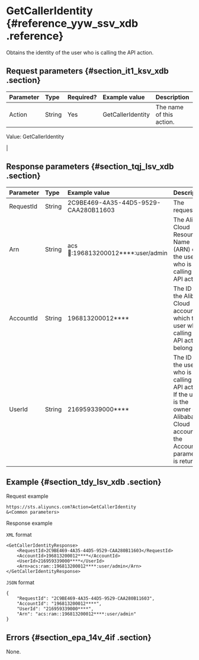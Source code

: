 # GetCallerIdentity {#reference_yyw_ssv_xdb .reference}

Obtains the identity of the user who is calling the API action.

## Request parameters {#section_it1_ksv_xdb .section}

|Parameter|Type|Required?|Example value|Description|
|:--------|:---|:--------|:------------|:----------|
|Action|String|Yes|GetCallerIdentity| The name of this action.

 Value: GetCallerIdentity

 |

## Response parameters {#section_tqj_lsv_xdb .section}

|Parameter|Type|Example value|Description|
|:--------|:---|:------------|:----------|
|RequestId|String|2C9BE469-4A35-44D5-9529-CAA280B11603|The request ID.|
|Arn|String|acs:ram::196813200012\*\*\*\*:user/admin|The Alibaba Cloud Resource Name \(ARN\) of the user who is calling the API action.|
|AccountId|String|196813200012\*\*\*\*|The ID of the Alibaba Cloud account to which the user who is calling the API action belongs.|
|UserId|String|216959339000\*\*\*\*|The ID of the user who is calling the API action. If the user is the owner of an Alibaba Cloud account, the AccountId parameter is returned.|

## Example {#section_tdy_lsv_xdb .section}

Request example

``` {#codeblock_39p_4iy_qco}
https://sts.aliyuncs.com?Action=GetCallerIdentity
&<Common parameters>        
```

Response example

`XML` format

``` {#codeblock_h73_mvs_xhy}
<GetCallerIdentityResponse>
    <RequestId>2C9BE469-4A35-44D5-9529-CAA280B11603</RequestId>
    <AccountId>196813200012****</AccountId>
    <UserId>216959339000****</UserId>
    <Arn>acs:ram::196813200012****:user/admin</Arn>
</GetCallerIdentityResponse>
```

`JSON` format

``` {#codeblock_k0r_0t3_gqw}
{
    "RequestId": "2C9BE469-4A35-44D5-9529-CAA280B11603",
    "AccountId": "196813200012****",
    "UserId": "216959339000****",
    "Arn": "acs:ram::196813200012****:user/admin"
}
```

## Errors {#section_epa_14v_4if .section}

None.

